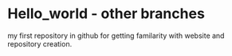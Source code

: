 # Hello_world - other branches
my first repository in github  for getting familarity with website and repository creation.

